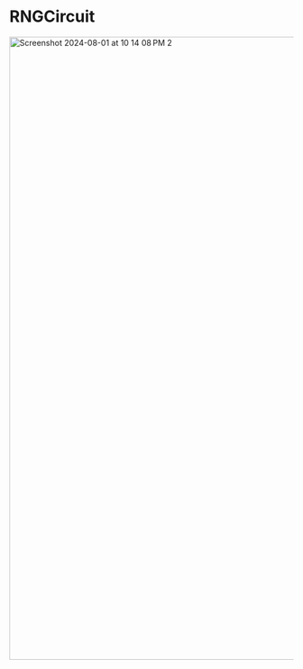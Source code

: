 # RNGCircuit

<img width="1104" alt="Screenshot 2024-08-01 at 10 14 08 PM 2" src="https://github.com/user-attachments/assets/e53ba2f2-425a-4328-ae64-ae9da89234ac">

